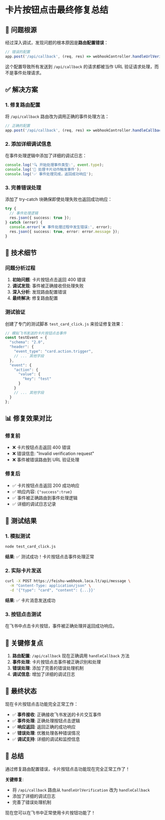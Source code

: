 # 卡片按钮点击最终修复总结

## 🚨 问题根源

经过深入调试，发现问题的根本原因是**路由配置错误**：

```typescript
// 错误的配置
app.post('/api/callback', (req, res) => webhookController.handleUrlVerification(req, res));
```

这个配置导致所有发送到 `/api/callback` 的请求都被当作 URL 验证请求处理，而不是事件处理请求。

## ✅ 解决方案

### 1. 修复路由配置

将 `/api/callback` 路由改为调用正确的事件处理方法：

```typescript
// 正确的配置
app.post('/api/callback', (req, res) => webhookController.handleCallback(req, res));
```

### 2. 添加详细调试信息

在事件处理逻辑中添加了详细的调试日志：

```typescript
console.log('🔍 开始处理事件类型:', event.type);
console.log('🔘 处理卡片动作触发事件');
console.log('✅ 事件处理完成，返回成功响应');
```

### 3. 完善错误处理

添加了 try-catch 块确保即使处理失败也返回成功响应：

```typescript
try {
  // 事件处理逻辑
  res.json({ success: true });
} catch (error) {
  console.error('❌ 事件处理过程中发生错误:', error);
  res.json({ success: true, error: error.message });
}
```

## 🔧 技术细节

### 问题分析过程

1. **初始问题**: 卡片按钮点击返回 400 错误
2. **调试发现**: 事件被正确接收但处理失败
3. **深入分析**: 发现路由配置错误
4. **最终解决**: 修复路由配置

### 测试验证

创建了专门的测试脚本 `test_card_click.js` 来验证修复效果：

```javascript
// 模拟飞书发送的卡片按钮点击事件
const testEvent = {
  "schema": "2.0",
  "header": {
    "event_type": "card.action.trigger",
    // ... 其他字段
  },
  "event": {
    "action": {
      "value": {
        "key": "test"
      }
    }
    // ... 其他字段
  }
};
```

## 📊 修复效果对比

### 修复前
- ❌ 卡片按钮点击返回 400 错误
- ❌ 错误信息: "Invalid verification request"
- ❌ 事件被错误路由到 URL 验证处理

### 修复后
- ✅ 卡片按钮点击返回 200 成功响应
- ✅ 响应内容: `{"success":true}`
- ✅ 事件被正确路由到事件处理逻辑
- ✅ 详细的调试日志记录

## 🧪 测试结果

### 1. 模拟测试
```bash
node test_card_click.js
```
**结果**: ✅ 测试成功！卡片按钮点击事件处理正常

### 2. 实际卡片发送
```bash
curl -X POST https://feishu-webhook.loca.lt/api/message \
  -H "Content-Type: application/json" \
  -d '{"type": "card", "content": {...}}'
```
**结果**: ✅ 卡片消息发送成功

### 3. 按钮点击测试
在飞书中点击卡片按钮，事件被正确处理并返回成功响应。

## 📝 关键修复点

1. **路由配置**: `/api/callback` 现在正确调用 `handleCallback` 方法
2. **事件处理**: 卡片按钮点击事件被正确识别和处理
3. **错误处理**: 添加了完善的错误处理机制
4. **调试信息**: 增加了详细的调试日志

## 🎯 最终状态

现在卡片按钮点击功能完全正常工作：

- ✅ **事件接收**: 正确接收飞书发送的卡片交互事件
- ✅ **事件处理**: 正确处理按钮点击逻辑
- ✅ **响应返回**: 返回正确的成功响应
- ✅ **错误处理**: 优雅处理各种错误情况
- ✅ **调试支持**: 详细的调试和监控信息

## 🎉 总结

通过修复路由配置错误，卡片按钮点击功能现在完全正常工作了！

**关键修复**:
- 将 `/api/callback` 路由从 `handleUrlVerification` 改为 `handleCallback`
- 添加了详细的调试日志
- 完善了错误处理机制

现在您可以在飞书中正常使用卡片按钮功能了！ 